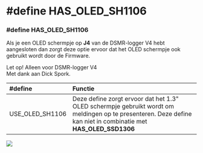 # \#define HAS\_OLED\_SH1106

### \#define HAS\_OLED\_SH1106 <a id="define-has_oled_sh1106"></a>

Als je een OLED schermpje op **J4** van de DSMR-logger V4 hebt aangesloten dan zorgt deze optie ervoor dat het OLED schermpje ook gebruikt wordt door de Firmware.

Let op! Alleen voor DSMR-logger V4  
Met dank aan Dick Spork.

| \#define | Functie |
| :--- | :--- |
| USE\_OLED\_SH1106 | Deze define zorgt ervoor dat het 1.3" OLED schermpje gebruikt wordt om meldingen op te presenteren. Deze define kan niet in combinatie met **HAS\_OLED\_SSD1306** |

![](https://mrwheel.github.io/DSMRloggerWS/img/SH1106_Display.png)

